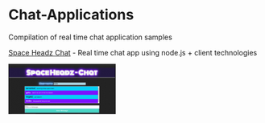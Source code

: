 # Chat-Applications

Compilation of real time chat application samples

[Space Headz Chat](https://github.com/rmar72/Chat-Applications/tree/master/space%20headz%20chat) - Real time chat app using node.js + client technologies

[<img src="https://github.com/rmar72/Chat-Applications/blob/master/space%20headz%20chat/public/spaceheadz%20chat.PNG" height="100"/>](https://github.com/rmar72/Chat-Applications/tree/master/space%20headz%20chat)
